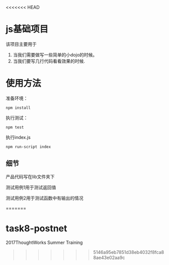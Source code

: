 <<<<<<< HEAD
# js基础项目

该项目主要用于

1. 当我们需要做写一些简单的小dojo的时候。
2. 当我们要写几行代码看看效果的时候.


# 使用方法

准备环境：

    npm install

执行测试：

    npm test
    
执行index.js
    
    npm run-script index
    
    
## 细节
    
产品代码写在lib文件夹下
    
测试用例1用于测试返回值
    
测试用例2用于测试函数中有输出的情况
    
=======
# task8-postnet
2017ThoughtWorks Summer Training
>>>>>>> 5146a95eb7851d38eb4032f8fca88ae43e02aa9c
